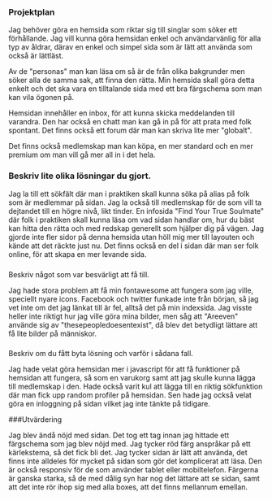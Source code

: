 ### Projektplan

Jag behöver göra en hemsida som riktar sig till singlar som söker ett förhållande.
Jag vill kunna göra hemsidan enkel och användarvänlig för alla typ av åldrar, därav
en enkel och simpel sida som är lätt att använda som också är lättläst.

Av de "personas" man kan läsa om så är de från olika bakgrunder men söker alla de samma sak, 
att finna den rätta. Min hemsida skall göra detta enkelt och det ska vara en
tilltalande sida med ett bra färgschema som man kan vila ögonen på. 

Hemsidan innehåller en inbox, för att kunna skicka meddelanden till varandra. Den har
också en chatt man kan gå in på för att prata med folk spontant. Det finns också
ett forum där man kan skriva lite mer "globalt".

Det finns också medlemskap man kan köpa, en mer standard och en mer premium om
man vill gå mer all in i det hela. 


### Beskriv lite olika lösningar du gjort.


Jag la till ett sökfält där man i praktiken skall kunna söka på alias på folk som
är medlemmar på sidan. Jag la också till medlemskap för de som vill ta dejtandet till
en högre nivå, likt tinder. En infosida "Find Your True Soulmate" där folk i praktiken skall
kunna läsa om vad sidan handlar om, hur du bäst kan hitta den rätta och med redskap
generellt som hjälper dig på vägen. Jag gjorde inte fler sidor på denna hemsida utan 
höll mig mer till layouten och kände att det räckte just nu. Det finns också en del i
sidan där man ser folk online, för att skapa en mer levande sida.

###
Beskriv något som var besvärligt att få till.

Jag hade stora problem att få min fontawesome att fungera som jag ville, speciellt nyare 
icons. Facebook och twitter funkade inte från början, så jag vet inte om det jag länkat till
är fel, alltså det på min indexsida. Jag visste heller inte riktigt hur jag ville göra mina
bilder, men såg att "Areeven" använde sig av "thesepeopledoesentexist", då blev det betydligt
lättare att få lite bilder på människor. 

###

Beskriv om du fått byta lösning och varför i sådana fall.

Jag hade velat göra hemsidan mer i javascript för att få funktioner på hemsidan
att fungera, så som en varukorg samt att jag skulle kunna lägga till medlemskap
i den. Hade också varit kul att lägga till en riktig sökfunktion där man fick upp
random profiler på hemsidan. Sen hade jag också velat göra en inloggning på sidan vilket
jag inte tänkte på tidigare. 

###Utvärdering

Jag blev ändå nöjd med sidan. Det tog ett tag innan jag hittade ett färgschema som jag 
blev nöjd med. Jag tycker röd färg anspråkar på ett kärlekstema, så det fick bli det.
Jag tycker sidan är lätt att använda, det finns inte alldeles för mycket på sidan
som gör det komplicerat att läsa. Den är också responsiv för de som använder
tablet eller mobiltelefon. Färgerna är ganska starka, så de med dålig syn
har nog det lättare att se sidan, samt att det inte rör ihop sig med alla boxes, att 
det finns mellanrum emellan. 




